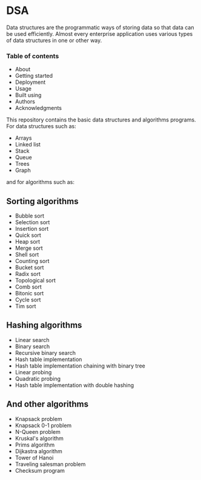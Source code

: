 # DSA
<p>Data structures are the programmatic ways of storing data so that data can be used efficiently. Almost every enterprise application uses various types of data structures in one or other way.</p>
<h3>Table of contents</h3>
 <ul>
<a><li>About</li></a>
<a><li>Getting started</li></a>
<a><li>Deployment</li></a>
<a><li>Usage</li></a>
<a><li>Built using</li></a>
<a><li>Authors</li></a>
<a><li>Acknowledgments</li></a>
 </ul><p>This repository contains the basic data structures and algorithms programs. For data structures such as:</p>
<ul>
<li>Arrays</li>
<li>Linked list</li>
<li>Stack</li>
<li>Queue</li>
<li>Trees</li>
<li>Graph</li>
</ul>
<p>and for algorithms such as:</p>
<h2>Sorting algorithms</h2>
 <ul>
  <li>Bubble sort</li>
  <li>Selection sort</li>
  <li>Insertion sort</li>
  <li>Quick sort</li>
  <li>Heap sort</li>
  <li>Merge sort</li> 
  <li>Shell sort</li>
  <li>Counting sort</li>
  <li>Bucket sort</li>
  <li>Radix sort</li> 
  <li>Topological sort</li>
  <li>Comb sort</li>
  <li>Bitonic sort</li>
  <li>Cycle sort</li>
  <li>Tim sort</li>
 </ul>
<h2>Hashing algorithms</h2>
<ul>
  <li>Linear search</li>
  <li>Binary search</li> 
  <li>Recursive binary search</li> 
  <li>Hash table implementation</li>
  <li>Hash table implementation chaining with binary tree</li>
  <li>Linear probing</li>
  <li>Quadratic probing</li> 
  <li>Hash table implementation with double hashing</li>
 </ul>
<h2>And other algorithms</h2>
<ul>
  <li>Knapsack problem</li> 
  <li>Knapsack 0-1 problem</li>
  <li>N-Queen problem</li>
  <li>Kruskal's algorithm</li>
  <li>Prims algorithm</li>
  <li>Dijkastra algorithm</li>
  <li>Tower of Hanoi</li> 
  <li>Traveling salesman problem</li>
  <li>Checksum program</li>
</ul>